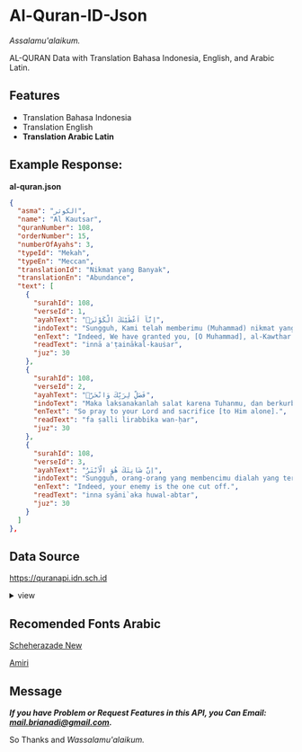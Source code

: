 # Al-Quran-ID-Json
*Assalamu'alaikum.*

AL-QURAN Data with Translation Bahasa Indonesia, English, and Arabic Latin.

## Features
- Translation Bahasa Indonesia
- Translation English
- **Translation Arabic Latin**

## Example Response:
**al-quran.json**
```json
{
  "asma": "الكوثر",
  "name": "Al Kautsar",
  "quranNumber": 108,
  "orderNumber": 15,
  "numberOfAyahs": 3,
  "typeId": "Mekah",
  "typeEn": "Meccan",
  "translationId": "Nikmat yang Banyak",
  "translationEn": "Abundance",
  "text": [
    { 
      "surahId": 108,
      "verseId": 1,
      "ayahText": "اِنَّآ اَعْطَيْنٰكَ الْكَوْثَرَۗ",
      "indoText": "Sungguh, Kami telah memberimu (Muhammad) nikmat yang banyak.",
      "enText": "Indeed, We have granted you, [O Muhammad], al-Kawthar.",
      "readText": "innā a'ṭainākal-kauṡar",
      "juz": 30
    },
    {
      "surahId": 108,
      "verseId": 2,
      "ayahText": "فَصَلِّ لِرَبِّكَ وَانْحَرْۗ",
      "indoText": "Maka laksanakanlah salat karena Tuhanmu, dan berkurbanlah (sebagai ibadah dan mendekatkan diri kepada Allah).",
      "enText": "So pray to your Lord and sacrifice [to Him alone].",
      "readText": "fa ṣalli lirabbika wan-ḥar",
      "juz": 30
    },
    {
      "surahId": 108,
      "verseId": 3,
      "ayahText": "اِنَّ شَانِئَكَ هُوَ الْاَبْتَرُ",
      "indoText": "Sungguh, orang-orang yang membencimu dialah yang terputus (dari rahmat Allah).",
      "enText": "Indeed, your enemy is the one cut off.",
      "readText": "inna syāni`aka huwal-abtar",
      "juz": 30 
    }
  ]
},
```

## Data Source
https://quranapi.idn.sch.id <details> <summary>view</summary>
https://alquran.cloud/ (Surah, Ayah, and English Translation)

https://quran.kemenag.go.id/ (Indonesia Translation)
</details>

## Recomended Fonts Arabic
[Scheherazade New](https://fonts.google.com/specimen/Scheherazade+New?query=s&category=Serif&subset=arabic)

[Amiri](https://fonts.google.com/specimen/Amiri?query=s&category=Serif&subset=arabic)

## Message
***If you have Problem or Request Features in this API, you Can Email: [mail.brianadi@gmail.com](mailto:mail.brianadi@gmail.com).***

So Thanks and *Wassalamu'alaikum.*
